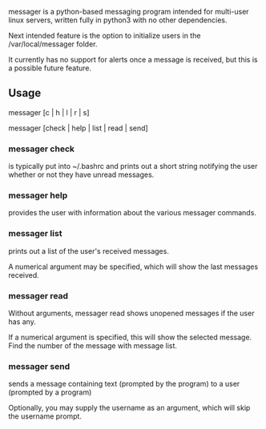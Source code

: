 messager is a python-based messaging program intended for multi-user linux servers, written fully in python3 with no other 
dependencies.

Next intended feature is the option to initialize users in the /var/local/messager folder.

It currently has no support for alerts once a message is received, but this is a possible future feature.

## Usage
messager [c | h | l | r | s]

messager [check | help | list | read | send]

### messager check
is typically put into ~/.bashrc and prints out a short string notifying the user whether or not they have unread messages.

### messager help
provides the user with information about the various messager commands.

### messager list
prints out a list of the user's received messages.

A numerical argument may be specified, which will show the last <number> messages received.

### messager read
Without arguments, messager read shows unopened messages if the user has any.

If a numerical argument is specified, this will show the selected message.
Find the number of the message with message list.

### messager send
sends a message containing text (prompted by the program) to a user (prompted by a program)

Optionally, you may supply the username as an argument, which will skip the username prompt.

